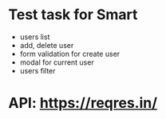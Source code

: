 # Test task for Smart

- users list
- add, delete user
- form validation for create user
- modal for current user
- users filter

# API: https://reqres.in/
